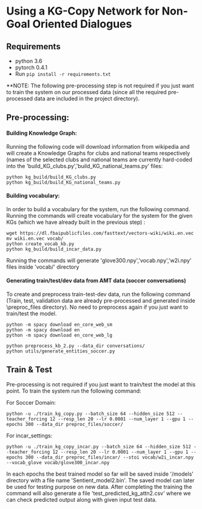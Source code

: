 # Using a KG-Copy Network for Non-Goal Oriented Dialogues

## Requirements
- python 3.6
- pytorch 0.4.1
- Run ```pip install -r requirements.txt```

**NOTE: The following pre-processing step is not required if you just want to train the system on our processed data (since all the required pre-processed data are included in the project directory).


## Pre-processing:

#### Building Knowledge Graph:
Running the following code will download information from wikipedia and will create a Knowledge Graphs for clubs and national teams respectively (names of the selected clubs and national teams are currently hard-coded into the 'build_KG_clubs.py','build_KG_national_teams.py' files:
```
python kg_build/build_KG_clubs.py
python kg_build/build_KG_national_teams.py
```

#### Building vocabulary:
In order to build a vocabulary for the system, run the following command. Running the commands will create vocabulary for the system for the given KGs (which we have already built in the previous step) :
```
wget https://dl.fbaipublicfiles.com/fasttext/vectors-wiki/wiki.en.vec
mv wiki.en.vec vocab/
python create_vocab_kb.py
python kg_build/build_incar_data.py
```
Running the commands will generate 'glove300.npy','vocab.npy','w2i.npy' files inside 'vocab/' directory

#### Generating train/test/dev data from AMT data (soccer conversations) 
To create and preprocess train-test-dev data, run the following command (Train, test, validation data are already pre-processed and generated inside \preproc_files  directory).
No need to preprocess again if you just want to train/test the model.
```
python -m spacy download en_core_web_sm
python -m spacy download en
python -m spacy download en_core_web_lg

python preprocess_kb_2.py --data_dir conversations/
python utils/generate_entities_soccer.py
```


## Train & Test
Pre-processing is not required if you just want to train/test the model at this point. To train the system run the following command:

For Soccer Domain:
```
python -u ./train_kg_copy.py --batch_size 64 --hidden_size 512 --teacher_forcing 12 --resp_len 20 --lr 0.0001 --num_layer 1 --gpu 1 --epochs 300 --data_dir preproc_files/soccer/
```

For incar_settings:
```
python -u ./train_kg_copy_incar.py --batch_size 64 --hidden_size 512 --teacher_forcing 12 --resp_len 20 --lr 0.0001 --num_layer 1 --gpu 1 --epochs 300 --data_dir preproc_files/incar/ --stoi vocab/w2i_incar.npy --vocab_glove vocab/glove300_incar.npy
```

In each epochs the best trained model so far will be saved inside '/models' directory with a file name 'Sentient_model2.bin'. The saved model can later be used for testing purpose on new data.
After completing the training the command will also generate a file 'test_predicted_kg_attn2.csv' where we can check predicted output along with given input test data. 

